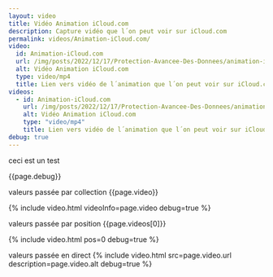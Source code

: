 ```yaml
---
layout: video
title: Vidéo Animation iCloud.com
description: Capture vidéo que l´on peut voir sur iCloud.com
permalink: videos/Animation-iCloud.com/
video:
  id: Animation-iCloud.com
  url: /img/posts/2022/12/17/Protection-Avancee-Des-Donnees/animation-iCloud.com.mp4
  alt: Vidéo Animation iCloud.com
  type: video/mp4
  title: Lien vers vidéo de l´animation que l´on peut voir sur iCloud.com
videos:
  - id: Animation-iCloud.com
    url: /img/posts/2022/12/17/Protection-Avancee-Des-Donnees/animation-iCloud.com.mp4
    alt: Vidéo Animation iCloud.com
    type: "video/mp4"
    title: Lien vers vidéo de l´animation que l´on peut voir sur iCloud.com
debug: true
---
```


ceci est un test

{{page.debug}}



valeurs passée par collection
{{page.video}}

{% include video.html videoInfo=page.video debug=true %}

valeurs passée par position
{{page.videos[0]}}

{% include video.html pos=0 debug=true %}

valeurs passée en direct
{% include video.html src=page.video.url description=page.video.alt debug=true %}
